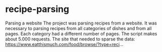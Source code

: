 # recipe-parsing
Parsing a website The project was parsing recipes from a website. It was necessary to parsing recipes from all categories of dishes and from all pages. Each category had a different number of pages. The script makes about 5.000 requests. The site that needed to sparse the data: https://www.eatthismuch.com/food/browse/?type=reci...
